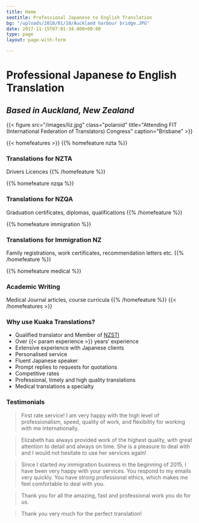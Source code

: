 ```yaml
---
title: Home
seotitle: Professional Japanese to English Translation
bg: "/uploads/2018/01/10/Auckland harbour bridge.JPG"
date: 2017-11-15T07:01:34.000+00:00
type: page
layout: page-with-form

---
```

# Professional Japanese _to_ English Translation

## _Based in Auckland, New Zealand_


{{< figure src="/images/liz.jpg" class="polaroid" title="Attending FIT (International Federation of Translators) Congress" caption="Brisbane" >}}

{{< homefeatures >}} {{% homefeature nzta %}}

### Translations for NZTA

Drivers Licences
{{% /homefeature %}}

{{% homefeature nzqa %}}

### Translations for NZQA

Graduation certificates, diplomas, qualifications
{{% /homefeature %}}

{{% homefeature immigration %}}

### Translations for Immigration NZ

Family registrations, work certificates, recommendation letters etc. {{% /homefeature %}}

{{% homefeature medical %}}

### Academic Writing

Medical Journal articles, course curricula {{% /homefeature %}} {{< /homefeatures >}}

### Why use Kuaka Translations?

* Qualified translator and Member of [NZSTI](https://www.nzsti.org/)
* Over {{< param experience >}} years’ experience
* Extensive experience with Japanese clients
* Personalised service
* Fluent Japanese speaker
* Prompt replies to requests for quotations
* Competitive rates
* Professional, timely and high quality translations
* Medical translations a specialty

### Testimonials

> First rate service! I am very happy with the high level of professionalism, speed, quality of work, and flexibility for working with me internationally.

> Elizabeth has always provided work of the highest quality, with great attention to detail and always on time. She is a pleasure to deal with and I would not hesitate to use her services again!

> Since I started my immigration business in the beginning of 2015, I have been very happy with your services. You respond to my emails very quickly. You have strong professional ethics, which makes me feel comfortable to deal with you.

> Thank you for all the amazing, fast and professional work you do for us.

> Thank you very much for the perfect translation! 